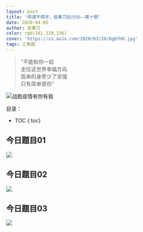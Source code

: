 ```yaml
---
layout: post
title: '停课不停学，痰黄刀在行动——第十期'
date: 2020-04-05
author: 痰黄刀
color: rgb(161,129,136)
cover: 'https://s1.ax1x.com/2020/03/20/8gQYHU.jpg'
tags: 三角题
---
```


> “不能和你一起<br/>走往这世界幸福方向<br/>孤单的身旁少了坚强<br/>只有简单感伤”

<img src="https://s1.ax1x.com/2020/03/20/8gQYHU.jpg" alt="战胜疫情有你有我" border="0" />

目录：

* TOC
{:toc}

## 今日题目01

![](https://s1.ax1x.com/2020/04/04/GdxzVS.jpg)

## 今日题目02

![](https://s1.ax1x.com/2020/04/04/Gdxvb8.jpg)

## 今日题目03

![](https://s1.ax1x.com/2020/04/04/GdxjDf.jpg)
